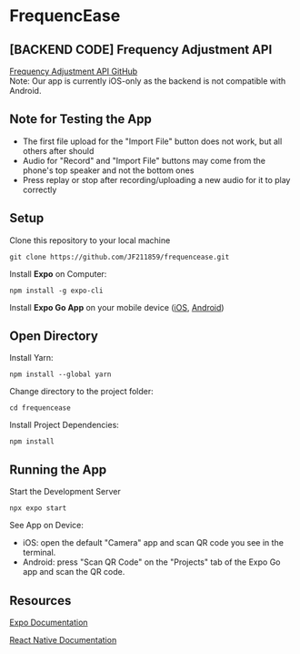 # FrequencEase

## [BACKEND CODE] Frequency Adjustment API
[Frequency Adjustment API GitHub](https://github.com/JF211859/frequenceaseapi)  
Note: Our app is currently iOS-only as the backend is not compatible with Android.

## Note for Testing the App
* The first file upload for the "Import File" button does not work, but all others after should
* Audio for "Record" and "Import File" buttons may come from the phone's top speaker and not the bottom ones
* Press replay or stop after recording/uploading a new audio for it to play correctly

## Setup
Clone this repository to your local machine

	git clone https://github.com/JF211859/frequencease.git

Install **Expo** on Computer: 
	
 	npm install -g expo-cli

Install **Expo Go App** on your mobile device ([iOS](https://apps.apple.com/us/app/expo-go/id982107779), [Android](https://play.google.com/store/apps/details?id=host.exp.exponent&hl=en&gl=US&pli=1))

## Open Directory
Install Yarn: 

	npm install --global yarn

Change directory to the project folder:
	
 	cd frequencease

Install Project Dependencies:

	npm install

## Running the App
Start the Development Server 
	
 	npx expo start



See App on Device:

* iOS: open the default "Camera" app and scan QR code you see in the terminal.
* Android: press "Scan QR Code" on the "Projects" tab of the Expo Go app and scan the QR code.

## Resources
[Expo Documentation](https://docs.expo.dev/index.html)


[React Native Documentation](https://reactnative.dev/docs/getting-started)
